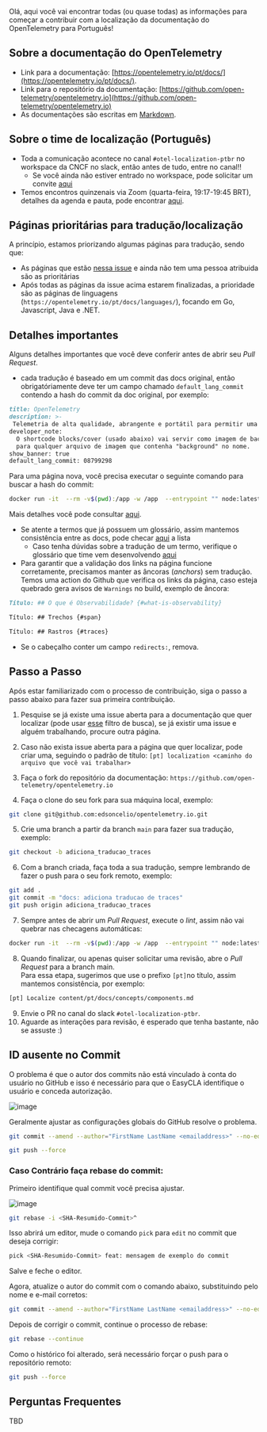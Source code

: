 Olá, aqui você vai encontrar todas (ou quase todas) as informações para começar 
a contribuir com a localização da documentação do OpenTelemetry para Português!

## Sobre a documentação do OpenTelemetry
* Link para a documentação: [https://opentelemetry.io/pt/docs/](https://opentelemetry.io/pt/docs/).
* Link para o repositório da documentação: [https://github.com/open-telemetry/opentelemetry.io](https://github.com/open-telemetry/opentelemetry.io)
* As documentações são escritas em [Markdown](https://www.markdownguide.org/basic-syntax/).

## Sobre o time de localização (Português)
* Toda a comunicação acontece no canal `#otel-localization-ptbr` no workspace da CNCF no slack, então antes de tudo, entre no canal!!
  * Se você ainda não estiver entrado no workspace, pode solicitar um convite [aqui](https://communityinviter.com/apps/cloud-native/cncf)
* Temos encontros quinzenais via Zoom (quarta-feira, 19:17-19:45 BRT), detalhes da agenda e pauta, pode encontrar [aqui](https://docs.google.com/document/d/1W1jJ4OTm53sbOp7CrbNBMvR_2Z8TQRCkwejqD4f21SE/edit).

## Páginas prioritárias para tradução/localização
A princípio, estamos priorizando algumas páginas para tradução, sendo que:
* As páginas que estão [nessa issue](https://github.com/open-telemetry/opentelemetry.io/issues/4922) e ainda não tem uma pessoa atribuida são as prioritárias
* Após todas as páginas da issue acima estarem finalizadas, a prioridade são as páginas de linguagens (`https://opentelemetry.io/pt/docs/languages/`), focando em Go, Javascript, Java e .NET.

## Detalhes importantes
Alguns detalhes importantes que você deve conferir antes de abrir seu *Pull Request*.   
*  cada tradução é baseado em um commit das docs original, então obrigatóriamente deve ter um campo chamado `default_lang_commit` contendo a hash do commit da doc original, por exemplo:
```md
title: OpenTelemetry
description: >-
 Telemetria de alta qualidade, abrangente e portátil para permitir uma observabilidade eficaz
developer_note:
  O shortcode blocks/cover (usado abaixo) vai servir como imagem de background
  para qualquer arquivo de imagem que contenha "background" no nome.
show_banner: true
default_lang_commit: 08799298
```

Para uma página nova, você precisa executar o seguinte comando para buscar a hash do commit:
```bash
docker run -it  --rm -v$(pwd):/app -w /app  --entrypoint "" node:latest npm run fix:i18n:new
```
Mais detalhes você pode consultar [aqui](https://opentelemetry.io/docs/contributing/localization/#track-changes).

* Se atente a termos que já possuem um glossário, assim mantemos consistência entre as docs, pode checar [aqui](https://opentelemetry.io/docs/contributing/style-guide/#opentelemetryio-word-list) a lista
  * Caso tenha dúvidas sobre a tradução de um termo, verifique o glossário que time vem desenvolvendo [aqui](https://docs.google.com/document/d/1kyu6HgdsM3-iDyf3OuRmfw4SwNJy9BVui6nn5JsKb5I/edit?tab=t.0#heading=h.o389kqcsmupl) 
* Para garantir que a validação dos links na página funcione corretamente, precisamos manter as âncoras (_anchors_) sem tradução.   
Temos uma action do Github que verifica os links da página, caso esteja quebrado gera avisos de `Warnings` no build, exemplo de âncora:

```md
Título: ## O que é Observabilidade? {#what-is-observability}

Título: ## Trechos {#span}

Título: ## Rastros {#traces}
```

* Se o cabeçalho conter um campo `redirects:`, remova.

## Passo a Passo
Após estar familiarizado com o processo de contribuição, siga o passo a passo abaixo para fazer sua primeira contribuição.

1. Pesquise se já existe uma issue aberta para a documentação que quer localizar (pode usar [esse](https://github.com/open-telemetry/opentelemetry.io/issues?q=is%3Aopen+is%3Aissue+label%3Alang%3Apt) filtro de busca), se já existir uma issue e alguém trabalhando, procure outra página.
   
2. Caso não exista issue aberta para a página que quer localizar, pode criar uma, seguindo o padrão de título: `[pt] localization <caminho do arquivo que você vai trabalhar>`
  
3. Faça o fork do repositório da documentação: `https://github.com/open-telemetry/opentelemetry.io`

4. Faça o clone do seu fork para sua máquina local, exemplo:
```bash
git clone git@github.com:edsoncelio/opentelemetry.io.git
```

5. Crie uma branch a partir da branch `main` para fazer sua tradução, exemplo:
```bash
git checkout -b adiciona_traducao_traces
```
   
6. Com a branch criada, faça toda a sua tradução, sempre lembrando de fazer o push para o seu fork remoto, exemplo:
```bash
git add .
git commit -m "docs: adiciona traducao de traces"
git push origin adiciona_traducao_traces
```

7. Sempre antes de abrir um *Pull Request*, execute o *lint*, assim não vai quebrar nas checagens automáticas:
```bash
docker run -it  --rm -v$(pwd):/app -w /app  --entrypoint "" node:latest npx prettier --write .
``` 

8. Quando finalizar, ou apenas quiser solicitar uma revisão, abre o *Pull Request* para a branch main.   
Para essa etapa, sugerimos que use o prefixo `[pt]`no título, assim mantemos consistência, por exemplo:
```bash
[pt] Localize content/pt/docs/concepts/components.md
```

9. Envie o PR no canal do slack `#otel-localization-ptbr`.
10. Aguarde as interações para revisão, é esperado que tenha bastante, não se assuste :) 

## ID ausente no Commit

O problema é que o autor dos commits não está vinculado à conta do usuário no GitHub e isso é necessário para que o EasyCLA identifique o usuário e conceda autorização. 


![image](https://github.com/user-attachments/assets/525f72b0-09ef-42dc-86f2-9ede4e7e3fc2)

Geralmente ajustar as configurações globais do GitHub resolve o problema.

```sh
git commit --amend --author="FirstName LastName <emailaddress>" --no-edit

git push --force
```

### Caso Contrário faça rebase do commit:

Primeiro identifique qual commit você precisa ajustar.

![image](https://github.com/user-attachments/assets/ac173020-0bd0-4e22-a980-b7489b3ea0a1)


```sh
git rebase -i <SHA-Resumido-Commit>^
```

Isso abrirá um editor, mude o comando `pick` para `edit` no commit que deseja corrigir:

```sh
pick <SHA-Resumido-Commit> feat: mensagem de exemplo do commit
```

Salve e feche o editor.

Agora, atualize o autor do commit com o comando abaixo, substituindo pelo nome e e-mail corretos:

```sh
git commit --amend --author="FirstName LastName <emailaddress>" --no-edit
```

Depois de corrigir o commit, continue o processo de rebase:

```sh
git rebase --continue
```

Como o histórico foi alterado, será necessário forçar o push para o repositório remoto:

```sh
git push --force
```

## Perguntas Frequentes
TBD
